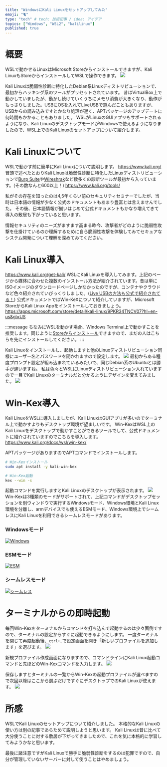 ```yaml
---
title: "WindowsにKali Linuxをセットアップしてみた"
emoji: "🐈"
type: "tech" # tech: 技術記事 / idea: アイデア
topics: ["Windows", "WSL2", "kalilinux"]
published: true
---
```


# 概要
WSLで動かせるLinuxはMicrosoft Storeからインストールできますが、Kali LinuxもStoreからインストールしてWSLで操作できます。
![](/images/wsl-kali-linux/image1.png)

Kali Linuxは脆弱性診断に特化したDebian系Linuxディストリビューションで、最初からハッキング系のツールがプリセットされています。
昔はVirtualBox上で動かしていましたが、動かし続けていくうちにメモリ消費が大きくなり、動作がもっさりしました。USBにOSを入れてLiveUSBで遊んだこともありますが、USBからの読み込みですとかなり処理が遅く、APTパッケージのアップデートに何時間もかかることもありました。
WSLがLinuxのGUIアプリもサポートされるようになり、Kali LinuxのデスクトップモードがWindowsで使えるようになりましたので、WSL上でのKali Linuxのセットアップについて紹介します。

# Kali Linuxについて
WSLで動かす前に簡単にKali Linuxについて説明します。
https://www.kali.org/
冒頭で述べたとおりKali Linuxは脆弱性診断に特化したLinuxディストリビューションで[Burp Suite](https://portswigger.net/)や[Wireshrak](https://www.wireshark.org/)など数多くの診断ツールが最初から入っています。(その数なんと600以上！)
https://www.kali.org/tools/

私がその存在を知ったのは4,5年くらい前のセキュリティセミナーでしたが、当時は日本語の情報が少なく公式のドキュメントもあまり豊富とは言えませんでした。
その後、日本語情報が揃いはじめて公式ドキュメントもかなり増えてきて導入の敷居も下がっていると思います。

情報セキュリティのニーズがますます高まる昨今、攻撃者がどのように脆弱性攻撃を仕掛けているのか理解するために自ら脆弱性攻撃を体験してみてセキュアなシステム開発について理解を深めてみてください。

# Kali Linux導入
https://www.kali.org/get-kali/
WSLにKali Linuxを導入してみます。上記のページから媒体に合わせた複数のインストール方法が紹介されています。昔は単にISOイメージのダウンロードページしかなかったのですが、コンテナやクラウドなど色々紹介されていびっくりしました。([Live USBの方法も公式で紹介されてる！](https://www.kali.org/get-kali/#kali-live))
公式ドキュメントではWin-KeXについて紹介していますが、Microsoft StoreからKali Linux Appをインストールしておきましょう。
https://apps.microsoft.com/store/detail/kali-linux/9PKR34TNCV07?hl=en-us&gl=US

:::message
ちなみにWSLを動かす場合、Windows Terminal上で動かすことを推奨します。同じように[Storeからインストール](https://apps.microsoft.com/store/detail/windows-terminal/9N0DX20HK701?hl=ja-jp&gl=JP)できますので、まだの人はこちらを先にインストールしてください。
:::

Kali Linuxをインストールし、起動しますと他のLinuxディストリビューション同様にユーザー名とパスワードを聞かれますので設定します。
![](/images/wsl-kali-linux/image2.png)
最初からある程度プロンプト設定が組み込まれているみたいで、同じDebian系のUbuntuとは勝手が違いますね。
私は色々とWSLにLinuxディストリビューション入れていますので一目でKali Linuxのターミナルだと分かるようにデザインを変えてみました。
![](/images/wsl-kali-linux/image3.png)

# Win-Kex導入
Kali LinuxをWSLに導入しましたが、Kali LinuxはGUIアプリが多いのでターミナル上で動かすよりもデスクトップ環境が望ましいです。
Win-KexはWSL上のKali Linuxをデスクトップで動かすことができるツールでして、公式ドキュメントに紹介されていますのでこちらを導入します。
https://www.kali.org/docs/wsl/win-kex/

APTパッケージがありますのでAPTコマンドでインストールします。

```bash
# Win-Kexインストール
sudo apt install -y kali-win-kex

# Win-Kex起動
kex --win -s
```

起動コマンドを実行しますとKali Linuxのデスクトップが表示されます。
![](/images/wsl-kali-linux/image4.png)
Win-Kexは3種類のモードがサポートされて、上記コマンドがデスクトップセッションを別ウィンドウで実行するWindowsモード、Windows環境とKali Linux環境を分離し、armデバイスでも使えるESMモード、Windows環境上でシームレスにKali Linuxを利用できるシームレスモードがあります。

### Windowsモード
[![Windows](/images/wsl-kali-linux/image5.png)](https://www.kali.org/docs/wsl/win-kex-win/)

### ESMモード
[![ESM](/images/wsl-kali-linux/image6.png)](https://www.kali.org/docs/wsl/win-kex-esm/)

### シームレスモード
[![シームレス](/images/wsl-kali-linux/image7.png)](https://www.kali.org/docs/wsl/win-kex-sl/)

# ターミナルからの即時起動
毎回Win-Kexをターミナルからコマンドを打ち込んで起動するのは少々面倒ですので、ターミナルの設定からすぐに起動できるようにします。
一度ターミナルを閉じて再度起動後、`ctrl+,`で設定画面を開き「新しいプロファイルを追加します」を選びます。
![](/images/wsl-kali-linux/image8.png)

新規プロファイル作成画面になりますので、コマンドラインにKali Linux起動コマンドと先ほどのWin-Kexコマンドを入力します。
![](/images/wsl-kali-linux/image9.png)

保存しますとターミナルの一覧からWin-Kexの起動プロファイルが選べますので次回以降はここから選ぶだけですぐにデスクトップでのKali Linuxが使えます。
![](/images/wsl-kali-linux/image10.png)

# 所感
WSLでKali Linuxのセットアップについて紹介しました。
本格的なKali Linuxの使い方は別の記事であらためて説明しようと思います。
Kali Linuxは昔に比べて大分使うことに対する敷居が下がってきましたので、これを気に本格的に学習してみようかなと思います。

最後に諸注意ですがKali Linuxで勝手に脆弱性診断をするのは犯罪ですので、自分が管理していないサーバーに対して使うことはやめましょう。